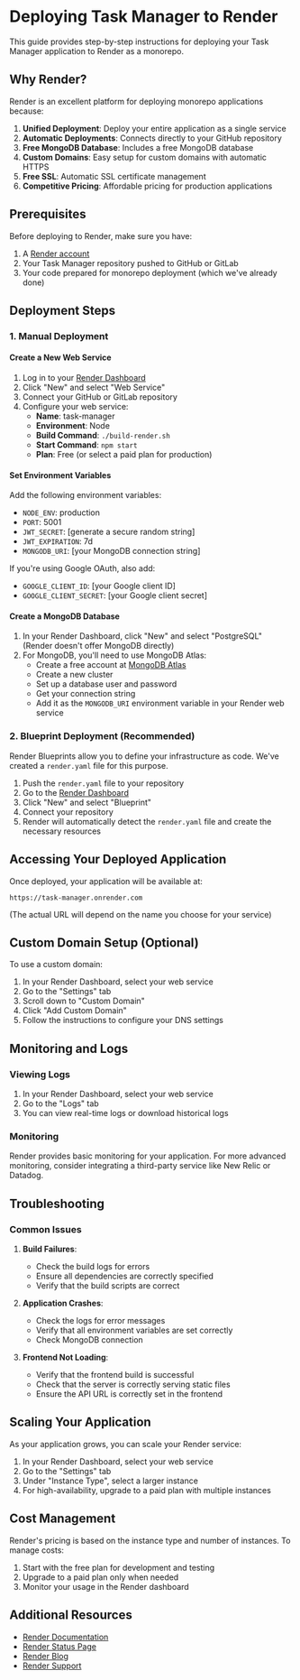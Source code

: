 # Deploying Task Manager to Render

This guide provides step-by-step instructions for deploying your Task Manager application to Render as a monorepo.

## Why Render?

Render is an excellent platform for deploying monorepo applications because:

1. **Unified Deployment**: Deploy your entire application as a single service
2. **Automatic Deployments**: Connects directly to your GitHub repository
3. **Free MongoDB Database**: Includes a free MongoDB database
4. **Custom Domains**: Easy setup for custom domains with automatic HTTPS
5. **Free SSL**: Automatic SSL certificate management
6. **Competitive Pricing**: Affordable pricing for production applications

## Prerequisites

Before deploying to Render, make sure you have:

1. A [Render account](https://render.com/)
2. Your Task Manager repository pushed to GitHub or GitLab
3. Your code prepared for monorepo deployment (which we've already done)

## Deployment Steps

### 1. Manual Deployment

#### Create a New Web Service

1. Log in to your [Render Dashboard](https://dashboard.render.com/)
2. Click "New" and select "Web Service"
3. Connect your GitHub or GitLab repository
4. Configure your web service:
   - **Name**: task-manager
   - **Environment**: Node
   - **Build Command**: `./build-render.sh`
   - **Start Command**: `npm start`
   - **Plan**: Free (or select a paid plan for production)

#### Set Environment Variables

Add the following environment variables:

- `NODE_ENV`: production
- `PORT`: 5001
- `JWT_SECRET`: [generate a secure random string]
- `JWT_EXPIRATION`: 7d
- `MONGODB_URI`: [your MongoDB connection string]

If you're using Google OAuth, also add:
- `GOOGLE_CLIENT_ID`: [your Google client ID]
- `GOOGLE_CLIENT_SECRET`: [your Google client secret]

#### Create a MongoDB Database

1. In your Render Dashboard, click "New" and select "PostgreSQL" (Render doesn't offer MongoDB directly)
2. For MongoDB, you'll need to use MongoDB Atlas:
   - Create a free account at [MongoDB Atlas](https://www.mongodb.com/cloud/atlas)
   - Create a new cluster
   - Set up a database user and password
   - Get your connection string
   - Add it as the `MONGODB_URI` environment variable in your Render web service

### 2. Blueprint Deployment (Recommended)

Render Blueprints allow you to define your infrastructure as code. We've created a `render.yaml` file for this purpose.

1. Push the `render.yaml` file to your repository
2. Go to the [Render Dashboard](https://dashboard.render.com/)
3. Click "New" and select "Blueprint"
4. Connect your repository
5. Render will automatically detect the `render.yaml` file and create the necessary resources

## Accessing Your Deployed Application

Once deployed, your application will be available at:
```
https://task-manager.onrender.com
```

(The actual URL will depend on the name you choose for your service)

## Custom Domain Setup (Optional)

To use a custom domain:

1. In your Render Dashboard, select your web service
2. Go to the "Settings" tab
3. Scroll down to "Custom Domain"
4. Click "Add Custom Domain"
5. Follow the instructions to configure your DNS settings

## Monitoring and Logs

### Viewing Logs

1. In your Render Dashboard, select your web service
2. Go to the "Logs" tab
3. You can view real-time logs or download historical logs

### Monitoring

Render provides basic monitoring for your application. For more advanced monitoring, consider integrating a third-party service like New Relic or Datadog.

## Troubleshooting

### Common Issues

1. **Build Failures**:
   - Check the build logs for errors
   - Ensure all dependencies are correctly specified
   - Verify that the build scripts are correct

2. **Application Crashes**:
   - Check the logs for error messages
   - Verify that all environment variables are set correctly
   - Check MongoDB connection

3. **Frontend Not Loading**:
   - Verify that the frontend build is successful
   - Check that the server is correctly serving static files
   - Ensure the API URL is correctly set in the frontend

## Scaling Your Application

As your application grows, you can scale your Render service:

1. In your Render Dashboard, select your web service
2. Go to the "Settings" tab
3. Under "Instance Type", select a larger instance
4. For high-availability, upgrade to a paid plan with multiple instances

## Cost Management

Render's pricing is based on the instance type and number of instances. To manage costs:

1. Start with the free plan for development and testing
2. Upgrade to a paid plan only when needed
3. Monitor your usage in the Render dashboard

## Additional Resources

- [Render Documentation](https://render.com/docs)
- [Render Status Page](https://status.render.com/)
- [Render Blog](https://render.com/blog)
- [Render Support](https://render.com/docs/support)
